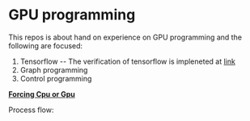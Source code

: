 # GPU programming

This repos is about hand on experience on GPU programming and the following are focused:
1. Tensorflow -- The verification of tensorflow is impleneted at [link](https://github.com/hamzafar/GPU_Computation/blob/master/TensorFlow%20installation%20verification.ipynb)
2. Graph programming
3. Control programming


**[Forcing Cpu or Gpu](https://github.com/hamzafar/GPU_Computation/blob/master/Using%20Gpu-Cpu.ipynb)**

Process flow:

